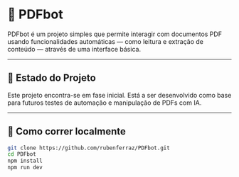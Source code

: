 # 🤖 PDFbot

PDFbot é um projeto simples que permite interagir com documentos PDF usando funcionalidades automáticas — como leitura e extração de conteúdo — através de uma interface básica.

---

## 🔧 Estado do Projeto

Este projeto encontra-se em fase inicial. Está a ser desenvolvido como base para futuros testes de automação e manipulação de PDFs com IA.

---

## 🚀 Como correr localmente

```bash
git clone https://github.com/rubenferraz/PDFbot.git
cd PDFbot
npm install
npm run dev
